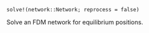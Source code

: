 ```
solve!(network::Network; reprocess = false)
```

Solve an FDM network for equilibrium positions.
